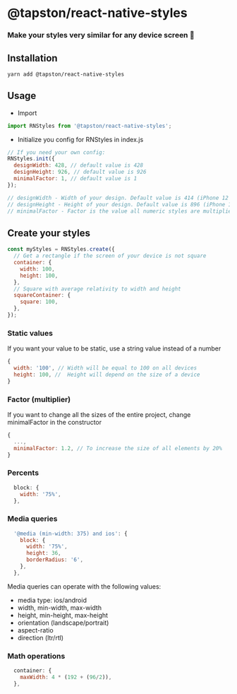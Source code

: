 # @tapston/react-native-styles

### Make your styles very similar for any device screen 📱


## Installation

`yarn add @tapston/react-native-styles`


## Usage
- Import
```js
import RNStyles from '@tapston/react-native-styles';
```
- Initialize you config for RNStyles in index.js
```js
// If you need your own config:
RNStyles.init({
  designWidth: 428, // default value is 428
  designHeight: 926, // default value is 926
  minimalFactor: 1, // default value is 1
});

// designWidth - Width of your design. Default value is 414 (iPhone 12 Pro Max).
// designHeight - Height of your design. Default value is 896 (iPhone 12 Pro Max).
// minimalFactor - Factor is the value all numeric styles are multiplied by. The default minimal factor is 1.
```
## Create your styles
```js
const myStyles = RNStyles.create({
  // Get a rectangle if the screen of your device is not square
  container: {
    width: 100,
    height: 100,
  },
  // Square with average relativity to width and height
  squareContainer: {
    square: 100,
  },
});
```
### Static values
If you want your value to be static, use a string value instead of a number
```js
{
  width: '100', // Width will be equal to 100 on all devices
  height: 100, //  Height will depend on the size of a device
}
```
### Factor (multiplier)
If you want to change all the sizes of the entire project, change minimalFactor in the constructor
```js
{
  ...,
  minimalFactor: 1.2, // To increase the size of all elements by 20%
}
```
### Percents
```js
  block: {
    width: '75%',
  },
```
### Media queries
```js
  '@media (min-width: 375) and ios': {
    block: {
      width: '75%',
      height: 36,
      borderRadius: '6',
    },
  },
```
  Media queries can operate with the following values:
  - media type: ios/android
  - width, min-width, max-width
  - height, min-height, max-height
  - orientation (landscape/portrait)
  - aspect-ratio
  - direction (ltr/rtl)
### Math operations
```js
  container: {
    maxWidth: 4 * (192 + (96/2)),
  },
```
